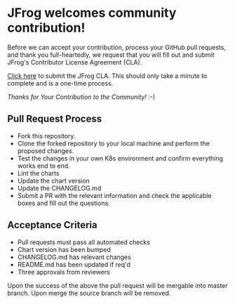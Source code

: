 # JFrog welcomes community contribution!

Before we can accept your contribution, process your GitHub pull requests, and thank you full-heartedly, we request that you will fill out and submit JFrog's Contributor License Agreement (CLA).

[Click here](https://secure.echosign.com/public/hostedForm?formid=5IYKLZ2RXB543N) to submit the JFrog CLA.
This should only take a minute to complete and is a one-time process.

*Thanks for Your Contribution to the Community!* :-)

## Pull Request Process ##

- Fork this repository.
- Clone the forked repository to your local machine and perform the proposed changes. 
- Test the changes in your own K8s environment and confirm everything works end to end.
- Lint the charts
- Update the chart version
- Update the CHANGELOG.md
- Submit a PR with the relevant information and check the applicable boxes and fill out the questions.

## Acceptance Criteria ##

- Pull requests must pass all automated checks
- Chart version has been bumped
- CHANGELOG.md has relevant changes
- README.md has been updated if req'd
- Three approvals from reviewers

Upon the success of the above the pull request will be mergable into master branch. Upon merge the source branch will be removed.


